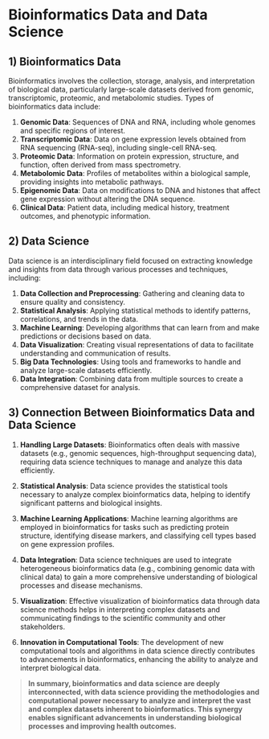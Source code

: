 # Bioinformatics Data and Data Science

## 1) Bioinformatics Data
Bioinformatics involves the collection, storage, analysis, and interpretation of biological data, particularly large-scale datasets derived from genomic, transcriptomic, proteomic, and metabolomic studies. Types of bioinformatics data include:

1. **Genomic Data**: Sequences of DNA and RNA, including whole genomes and specific regions of interest.
2. **Transcriptomic Data**: Data on gene expression levels obtained from RNA sequencing (RNA-seq), including single-cell RNA-seq.
3. **Proteomic Data**: Information on protein expression, structure, and function, often derived from mass spectrometry.
4. **Metabolomic Data**: Profiles of metabolites within a biological sample, providing insights into metabolic pathways.
5. **Epigenomic Data**: Data on modifications to DNA and histones that affect gene expression without altering the DNA sequence.
6. **Clinical Data**: Patient data, including medical history, treatment outcomes, and phenotypic information.

## 2) Data Science
Data science is an interdisciplinary field focused on extracting knowledge and insights from data through various processes and techniques, including:

1. **Data Collection and Preprocessing**: Gathering and cleaning data to ensure quality and consistency.
2. **Statistical Analysis**: Applying statistical methods to identify patterns, correlations, and trends in the data.
3. **Machine Learning**: Developing algorithms that can learn from and make predictions or decisions based on data.
4. **Data Visualization**: Creating visual representations of data to facilitate understanding and communication of results.
5. **Big Data Technologies**: Using tools and frameworks to handle and analyze large-scale datasets efficiently.
6. **Data Integration**: Combining data from multiple sources to create a comprehensive dataset for analysis.

## 3) Connection Between Bioinformatics Data and Data Science

1. **Handling Large Datasets**: Bioinformatics often deals with massive datasets (e.g., genomic sequences, high-throughput sequencing data), requiring data science techniques to manage and analyze this data efficiently.

2. **Statistical Analysis**: Data science provides the statistical tools necessary to analyze complex bioinformatics data, helping to identify significant patterns and biological insights.

3. **Machine Learning Applications**: Machine learning algorithms are employed in bioinformatics for tasks such as predicting protein structure, identifying disease markers, and classifying cell types based on gene expression profiles.

4. **Data Integration**: Data science techniques are used to integrate heterogeneous bioinformatics data (e.g., combining genomic data with clinical data) to gain a more comprehensive understanding of biological processes and disease mechanisms.

5. **Visualization**: Effective visualization of bioinformatics data through data science methods helps in interpreting complex datasets and communicating findings to the scientific community and other stakeholders.

6. **Innovation in Computational Tools**: The development of new computational tools and algorithms in data science directly contributes to advancements in bioinformatics, enhancing the ability to analyze and interpret biological data.

> **In summary, bioinformatics and data science are deeply interconnected, with data science providing the methodologies and computational power necessary to analyze and interpret the vast and complex datasets inherent to bioinformatics. This synergy enables significant advancements in understanding biological processes and improving health outcomes.**
